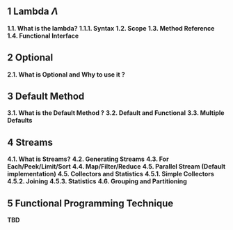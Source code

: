 ## 1 Lambda $\Lambda$
**1.1. What is the lambda?**
**1.1.1. Syntax**
**1.2. Scope**
**1.3. Method Reference**
**1.4. Functional Interface**

## 2 Optional
**2.1. What is Optional and Why to use it ?**

## 3 Default Method
**3.1. What is the Default Method ?**
**3.2. Default and Functional**
**3.3. Multiple Defaults**

## 4 Streams
**4.1. What is Streams?**
**4.2. Generating Streams**
**4.3. For Each/Peek/Limit/Sort**
**4.4. Map/Filter/Reduce**
**4.5. Parallel Stream (Default implementation)**
**4.5. Collectors and Statistics**
**4.5.1. Simple Collectors**
**4.5.2. Joining**
**4.5.3. Statistics**
**4.6. Grouping and Partitioning**

## 5 Functional Programming Technique
**TBD**
